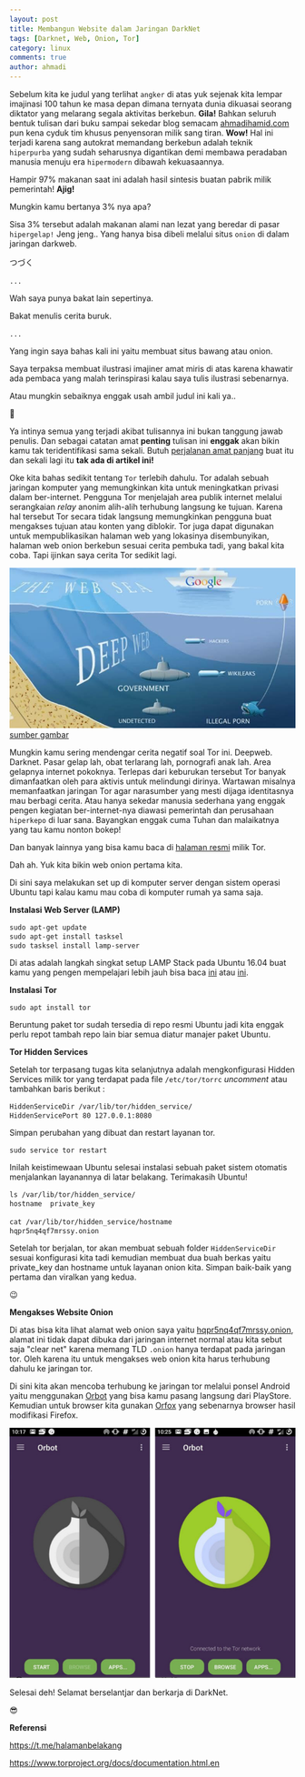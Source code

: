 ```yaml
---
layout: post
title: Membangun Website dalam Jaringan DarkNet
tags: [Darknet, Web, Onion, Tor]
category: linux
comments: true
author: ahmadi
--- 
```


Sebelum kita ke judul yang terlihat `angker` di atas yuk sejenak kita lempar imajinasi 100 tahun ke masa depan dimana ternyata dunia dikuasai seorang diktator yang melarang segala aktivitas berkebun. **Gila!** Bahkan seluruh bentuk tulisan dari buku sampai sekedar blog semacam [ahmadihamid.com](ahmadihamid.com) pun kena cyduk tim khusus penyensoran milik sang tiran. **Wow!** Hal ini terjadi karena sang autokrat memandang berkebun adalah teknik `hiperpurba` yang sudah seharusnya digantikan demi membawa peradaban manusia menuju era `hipermodern` dibawah kekuasaannya.

Hampir 97% makanan saat ini adalah hasil sintesis buatan pabrik milik pemerintah! **Ajig!**

Mungkin kamu bertanya 3% nya apa?

Sisa 3% tersebut adalah makanan alami nan lezat yang beredar di pasar `hipergelap!` Jeng jeng.. Yang hanya bisa dibeli melalui situs `onion` di dalam jaringan darkweb.

つづく

`...`

Wah saya punya bakat lain sepertinya.

Bakat menulis cerita buruk.

`...`

Yang ingin saya bahas kali ini yaitu membuat situs bawang atau onion.

Saya terpaksa membuat ilustrasi imajiner amat miris di atas karena khawatir ada pembaca yang malah terinspirasi kalau saya tulis ilustrasi sebenarnya.

Atau mungkin sebaiknya enggak usah ambil judul ini kali ya..

🤔

Ya intinya semua yang terjadi akibat tulisannya ini bukan tanggung jawab penulis. Dan sebagai catatan amat **penting** tulisan ini **enggak** akan bikin kamu tak teridentifikasi sama sekali. Butuh [perjalanan amat panjang](https://www.bentasker.co.uk/documentation/linux/307-building-a-tor-hidden-service-from-scratch-part-1)  buat itu dan sekali lagi itu **tak ada di artikel ini!**

Oke kita bahas sedikit tentang `Tor` terlebih dahulu. Tor adalah sebuah jaringan komputer yang memungkinkan kita untuk meningkatkan privasi dalam ber-internet. Pengguna Tor menjelajah area publik internet melalui serangkaian *relay* anonim alih-alih terhubung langsung ke tujuan. Karena hal tersebut Tor secara tidak langsung memungkinkan pengguna buat mengakses tujuan atau konten yang diblokir. Tor juga dapat digunakan untuk mempublikasikan halaman web yang lokasinya disembunyikan, halaman web onion berkebun sesuai cerita pembuka tadi, yang bakal kita coba. Tapi ijinkan saya cerita Tor sedikit lagi.

![](/img/tor-deepweb.jpg)
[sumber gambar](https://dreammarketdrugs.com/the-deep-web-dark-web-and-the-darknet-marketplaces/) 

Mungkin kamu sering mendengar cerita negatif soal Tor ini. Deepweb. Darknet. Pasar gelap lah, obat terlarang lah, pornografi anak lah. Area gelapnya internet pokoknya. Terlepas dari keburukan tersebut Tor banyak dimanfaatkan oleh para aktivis untuk melindungi dirinya. Wartawan misalnya memanfaatkan jaringan Tor agar narasumber yang mesti dijaga identitasnya mau berbagi cerita. Atau hanya sekedar manusia sederhana yang enggak pengen kegiatan ber-internet-nya diawasi pemerintah dan perusahaan `hiperkepo` di luar sana. Bayangkan enggak cuma Tuhan dan malaikatnya yang tau kamu nonton bokep! 

Dan banyak lainnya yang bisa kamu baca di [halaman resmi](https://www.torproject.org/about/overview.html.en) milik Tor.

Dah ah. Yuk kita bikin web onion pertama kita.

Di sini saya melakukan set up di komputer server dengan sistem operasi Ubuntu tapi kalau kamu mau coba di komputer rumah ya sama saja.

**Instalasi Web Server (LAMP)**

```shell
sudo apt-get update
sudo apt-get install tasksel
sudo tasksel install lamp-server
```

Di atas adalah langkah singkat setup LAMP Stack pada Ubuntu 16.04 buat kamu yang pengen mempelajari lebih jauh bisa baca [ini](https://help.ubuntu.com/lts/serverguide/index.html) atau [ini](https://www.digitalocean.com/community/tutorials/how-to-install-linux-apache-mysql-php-lamp-stack-on-ubuntu-16-04).

**Instalasi Tor**

```shell
sudo apt install tor
```

Beruntung paket tor sudah tersedia di repo resmi Ubuntu jadi kita enggak perlu repot tambah repo lain biar semua diatur manajer paket Ubuntu.

**Tor Hidden Services**

Setelah tor terpasang tugas kita selanjutnya adalah mengkonfigurasi Hidden Services milik tor yang terdapat pada file `/etc/tor/torrc` *uncomment* atau tambahkan baris berikut :

```
HiddenServiceDir /var/lib/tor/hidden_service/
HiddenServicePort 80 127.0.0.1:8080
```

Simpan perubahan yang dibuat dan restart layanan tor. 

```shell
sudo service tor restart
```

Inilah keistimewaan Ubuntu selesai instalasi sebuah paket sistem otomatis menjalankan layanannya di latar belakang. Terimakasih Ubuntu!

```shell
ls /var/lib/tor/hidden_service/
hostname  private_key

cat /var/lib/tor/hidden_service/hostname 
hqpr5nq4qf7mrssy.onion
```
Setelah tor berjalan, tor akan membuat sebuah folder `HiddenServiceDir` sesuai konfigurasi kita tadi kemudian membuat dua buah berkas yaitu private_key dan hostname untuk layanan onion kita. Simpan baik-baik yang pertama dan viralkan yang kedua.

😉

**Mengakses Website Onion**

Di atas bisa kita lihat alamat web onion saya yaitu [hqpr5nq4qf7mrssy.onion](hqpr5nq4qf7mrssy.onion), alamat ini tidak dapat dibuka dari jaringan internet normal atau kita sebut saja "clear net" karena memang TLD `.onion` hanya terdapat pada jaringan tor. Oleh karena itu untuk mengakses web onion kita harus terhubung dahulu ke jaringan tor.

Di sini kita akan mencoba terhubung ke jaringan tor melalui ponsel Android yaitu menggunakan [Orbot](https://play.google.com/store/apps/details?id=org.torproject.android) yang bisa kamu pasang langsung dari PlayStore. Kemudian untuk browser kita gunakan [Orfox](https://play.google.com/store/apps/details?id=info.guardianproject.orfox) yang sebenarnya browser hasil modifikasi Firefox.

![](/img/tor-orbot.jpg)

Selesai deh! Selamat berselantjar dan berkarja di DarkNet.

😎

**Referensi**

<https://t.me/halamanbelakang>

<https://www.torproject.org/docs/documentation.html.en>

